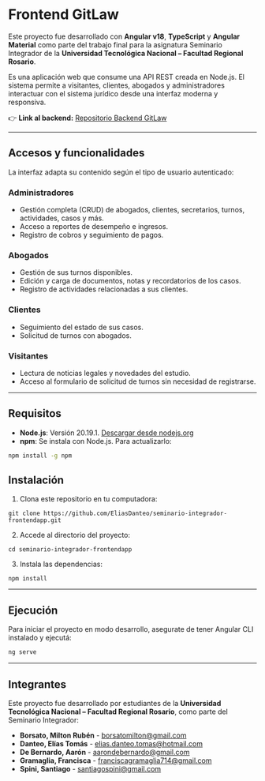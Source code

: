 # Frontend GitLaw

Este proyecto fue desarrollado con **Angular v18**, **TypeScript** y **Angular Material** como parte del trabajo final para la asignatura Seminario Integrador de la **Universidad Tecnológica Nacional – Facultad Regional Rosario**.

Es una aplicación web que consume una API REST creada en Node.js. El sistema permite a visitantes, clientes, abogados y administradores interactuar con el sistema jurídico desde una interfaz moderna y responsiva.

👉 **Link al backend:** [Repositorio Backend GitLaw](https://github.com/AaronDeBernardo/seminario-integrador-backendapp.git)

---

## Accesos y funcionalidades

La interfaz adapta su contenido según el tipo de usuario autenticado:

### Administradores

- Gestión completa (CRUD) de abogados, clientes, secretarios, turnos, actividades, casos y más.
- Acceso a reportes de desempeño e ingresos.
- Registro de cobros y seguimiento de pagos.

### Abogados

- Gestión de sus turnos disponibles.
- Edición y carga de documentos, notas y recordatorios de los casos.
- Registro de actividades relacionadas a sus clientes.

### Clientes

- Seguimiento del estado de sus casos.
- Solicitud de turnos con abogados.

### Visitantes

- Lectura de noticias legales y novedades del estudio.
- Acceso al formulario de solicitud de turnos sin necesidad de registrarse.

---

## Requisitos

- **Node.js**: Versión 20.19.1. [Descargar desde nodejs.org](https://nodejs.org/)
- **npm**: Se instala con Node.js. Para actualizarlo:

```bash
npm install -g npm
```

## Instalación

1. Clona este repositorio en tu computadora:

```
git clone https://github.com/EliasDanteo/seminario-integrador-frontendapp.git
```

2. Accede al directorio del proyecto:

```
cd seminario-integrador-frontendapp
```

3. Instala las dependencias:

```
npm install
```

---

## Ejecución

Para iniciar el proyecto en modo desarrollo, asegurate de tener Angular CLI instalado y ejecutá:

```bash
ng serve
```
---

## Integrantes

Este proyecto fue desarrollado por estudiantes de la **Universidad Tecnológica Nacional – Facultad Regional Rosario**, como parte del Seminario Integrador:

- **Borsato, Milton Rubén** - <borsatomilton@gmail.com>
- **Danteo, Elías Tomás** - <elias.danteo.tomas@hotmail.com>
- **De Bernardo, Aarón** - <aarondebernardo@gmail.com>
- **Gramaglia, Francisca** - <franciscagramaglia714@gmail.com>
- **Spini, Santiago** - <santiagospini@gmail.com>




